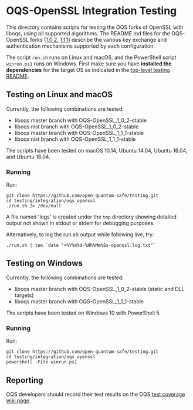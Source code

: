 OQS-OpenSSL Integration Testing
===============================

This directory contains scripts for testing the OQS forks of OpenSSL with liboqs, using all supported algorithms. The README.md files for the OQS-OpenSSL forks ([1.0.2](https://github.com/open-quantum-safe/openssl/blob/OQS-OpenSSL_1_0_2-stable/README.md), [1.1.1](https://github.com/open-quantum-safe/openssl/blob/OQS-OpenSSL_1_1_1-stable/README.md)) describe the various key exchange and authentication mechanisms supported by each configuration.

The script `run.sh` runs on Linux and macOS, and the PowerShell script `winrun.ps1` runs on Windows. First make sure you have **installed the dependencies** for the target OS as indicated in the [top-level testing README](https://github.com/open-quantum-safe/testing/blob/master/README.md).

Testing on Linux and macOS
--------------------------

Currently, the following combinations are tested:

- liboqs master branch with OQS-OpenSSL\_1\_0\_2-stable
- liboqs nist branch with OQS-OpenSSL\_1\_0\_2-stable
- liboqs master branch with OQS-OpenSSL\_1\_1\_1-stable
- liboqs nist branch with OQS-OpenSSL\_1\_1\_1-stable

The scripts have been tested on macOS 10.14, Ubuntu 14.04, Ubuntu 16.04, and Ubuntu 18.04.

### Running

Run:

	git clone https://github.com/open-quantum-safe/testing.git
	cd testing/integration/oqs_openssl
	./run.sh 2> /dev/null

A file named 'logs' is created under the `tmp` directory showing detailed output not shown in stdout or stderr for debugging purposes.

Alternatively, to log the run.sh output while following live, try:

    ./run.sh | tee `date "+%Y%m%d-%Hh%Mm%Ss-openssl.log.txt"`

Testing on Windows
------------------

Currently, the following combinations are tested:

- liboqs master branch with OQS-OpenSSL\_1\_0\_2-stable (static and DLL targets)
- liboqs master branch with OQS-OpenSSL\_1\_1\_1-stable

The scripts have been tested on Windows 10 with PowerShell 5.

### Running

Run:

	git clone https://github.com/open-quantum-safe/testing.git
	cd testing/integration/oqs_openssl
	powershell -File winrun.ps1

Reporting
---------

OQS developers should record their test results on the OQS [test coverage wiki page](https://github.com/open-quantum-safe/testing/wiki/Configurations-test-coverage).
